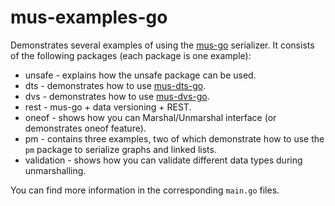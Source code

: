 # mus-examples-go
Demonstrates several examples of using the [mus-go](https://github.com/mus-format/mus-go)
serializer. It consists of the following packages (each package is one example):
- unsafe - explains how the unsafe package can be used.
- dts - demonstrates how to use [mus-dts-go](https://github.com/mus-format/mus-dts-go).
- dvs - demonstrates how to use [mus-dvs-go](https://github.com/mus-format/mus-dvs-go).
- rest - mus-go + data versioning + REST.
- oneof - shows how you can Marshal/Unmarshal interface (or demonstrates oneof 
  feature).
- pm - contains three examples, two of which demonstrate how to use the `pm` 
  package to serialize graphs and linked lists.
- validation - shows how you can validate different data types during 
  unmarshalling.

You can find more information in the corresponding `main.go` files.